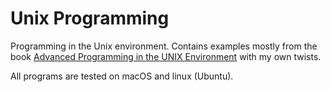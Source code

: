 # Unix Programming
Programming in the Unix environment. Contains examples mostly from the book [Advanced Programming in the UNIX Environment](http://www.apuebook.com/apue3e.html) with my own twists.

All programs are tested on macOS and linux (Ubuntu).